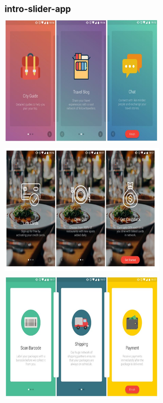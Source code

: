 # intro-slider-app
   
 <img src="https://raw.githubusercontent.com/kotlinkarun/intro-slider-app/master/art/pic1.JPG"
 data-canonical-src="#" width="900" height="400" />

 <img src="https://raw.githubusercontent.com/kotlinkarun/intro-slider-app/master/art/pic2.JPG"
 data-canonical-src="#" width="900" height="400" />
 
  <img src="https://raw.githubusercontent.com/kotlinkarun/intro-slider-app/master/art/p;ic3.JPG"
 data-canonical-src="#" width="900" height="400" />
 
